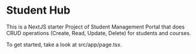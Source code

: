 # Student Hub 

This is a NextJS starter Project of Student Management Portal that does CRUD operations (Create, Read, Update, Delete) for students and courses.

To get started, take a look at src/app/page.tsx.
